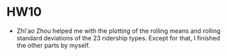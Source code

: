 # HW10

* Zhi'ao Zhou helped me with the plotting of the rolling means and rolling standard deviations of the 23 ridership types. Except for that, I finished the other parts by myself. 